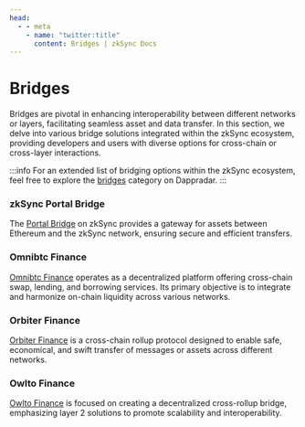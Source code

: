 ```yaml
---
head:
  - - meta
    - name: "twitter:title"
      content: Bridges | zkSync Docs
---
```


# Bridges

Bridges are pivotal in enhancing interoperability between different networks or layers, facilitating seamless asset and data transfer. In this section, we delve into various bridge solutions integrated within the zkSync ecosystem, providing developers and users with diverse options for cross-chain or cross-layer interactions.

:::info
For an extended list of bridging options within the zkSync ecosystem, feel free to explore the [bridges](https://zksync.dappradar.com/ecosystem?category-de=bridges.) category on Dappradar.
:::

### **zkSync Portal Bridge**

The [Portal Bridge](https://bridge.zksync.io/) on zkSync provides a gateway for assets between Ethereum and the zkSync network, ensuring secure and efficient transfers.

### **Omnibtc Finance**

[Omnibtc Finance](https://www.omnibtc.finance/) operates as a decentralized platform offering cross-chain swap, lending, and borrowing services. Its primary objective is to integrate and harmonize on-chain liquidity across various networks.

### **Orbiter Finance**

[Orbiter Finance](https://www.orbiter.finance/?source=Ethereum&dest=zkSync%20Era&token=ETH) is a cross-chain rollup protocol designed to enable safe, economical, and swift transfer of messages or assets across different networks.

### **Owlto Finance**

[Owlto Finance](https://owlto.finance/) is focused on creating a decentralized cross-rollup bridge, emphasizing layer 2 solutions to promote scalability and interoperability.
